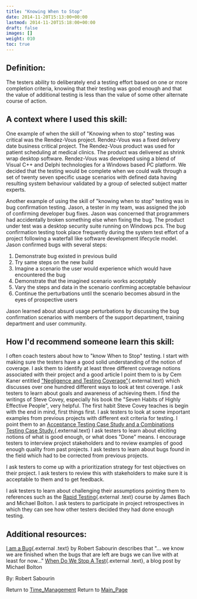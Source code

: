 ```yaml
---
title: "Knowing When to Stop"
date: 2014-11-20T15:13:00+00:00
lastmod: 2014-11-20T15:18:00+00:00
draft: false
images: []
weight: 010
toc: true
---
```


## Definition:

The testers ability to deliberately end a testing effort based on one or more completion criteria, knowing that their testing was good enough and that the value of additional testing is less than the value of some other alternate course of action.

## A context where I used this skill:

One example of when the skill of \"Knowing when to stop\" testing was critical was the Rendez-Vous project.
Rendez-Vous was a fixed delivery date business critical project.
The Rendez-Vous product was used for patient scheduling at medical clinics.
The product was delivered as shrink wrap desktop software.
Rendez-Vous was developed using a blend of Visual C++ and Delphi technologies for a Windows based PC platform.
We decided that the testing would be complete when we could walk through a set of twenty seven specific usage scenarios with defined data having resulting system behaviour validated by a group of selected subject matter experts.

Another example of using the skill of \"knowing when to stop\" testing was in bug confirmation testing.
Jason, a tester in my team, was assigned the job of confirming developer bug fixes.
Jason was concerned that programmers had accidentally broken something else when fixing the bug.
The product under test was a desktop security suite running on Windows pcs.
The bug confirmation testing took place frequently during the system test effort of a project following a waterfall like software development lifecycle model.
Jason confirmed bugs with several steps:

1. Demonstrate bug existed in previous build
2. Try same steps on the new build
3. Imagine a scenario the user would experience which would have encountered the bug
4. Demonstrate that the imagined scenario works acceptably
5. Vary the steps and data in the scenario confirming acceptable behaviour
6. Continue the perturbations until the scenario becomes absurd in the eyes of prospective users

Jason learned about absurd usage perturbations by discussing the bug confirmation scenarios with members of the support department, training department and user community.

## How I\'d recommend someone learn this skill:

I often coach testers about how to \"know When to Stop\" testing.
I start with making sure the testers have a good solid understanding of the notion of coverage.
I ask them to identify at least three different coverage notions associated with their project and a good article I point them to is by Cem Kaner entitled [\"Negligence and Testing Coverage\"](http://kaner.com/pdfs/negligence_and_testing_coverage.pdf){.external.text} which discusses over one hundred different ways to look at test coverage.
I ask testers to learn about goals and awareness of achieving them.
I find the writings of Steve Covey, especially his book the \"Seven Habits of Highly Effective People\", very helpful.
The first habit Steve Covey teaches is begin with the end in mind, first things first.
I ask testers to look at some important examples from previous projects with different exit criteria for testing.
I point them to an [Acceptance Testing Case Study and a Combinations Testing Case Study.](http://www.google.com/url?q=http%3A%2F%2Fwww.amibugshare.com%2Fcase_studies%2FCase_Study_Acceptance_Testing.zip&sa=D&sntz=1&usg=AFQjCNHULnPvHth84rL1KiCE1fPLttY3vA){.external.text}
I ask testers to learn about eliciting notions of what is good enough, or what does \"Done\" means.
I encourage testers to interview project stakeholders and to review examples of good enough quality from past projects.
I ask testers to learn about bugs found in the field which had to be corrected from previous projects.

I ask testers to come up with a prioritization strategy for test objectives on their project.
I ask testers to review this with stakeholders to make sure it is acceptable to them and to get feedback.

I ask testers to learn about challenging their assumptions pointing them to references such as the [Rapid Testing](http://www.satisfice.com/info_rst.shtml){.external .text} course by James Bach and Michael Bolton.
I ask testers to participate in project retrospectives in which they can see how other testers decided they had done enough testing.

## Additional resources:

[I am a Bug](http://www.amazon.com/I-am-Bug-Robert-Sabourin/dp/0968577407/ref=sr_1_1?ie=UTF8&qid=1416496046&sr=8-1&keywords=i+am+a+bug){.external
.text} by Robert Sabourin describes that \"\... we know we are finished when the bugs that are left are bugs we can live with at least for now\...\"
[When Do We Stop A Test](http://www.developsense.com/blog/2009/09/when-do-we-stop-test/){.external .text}, a blog post by Michael Bolton

By: Robert Sabourin

Return to [Time\_Management](Time_Management.html?title=Time_Management "Time Management")
Return to [Main\_Page](Main_Page.html?title=Main_Page "Main Page")
